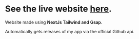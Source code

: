 # See the live website [here](https://widgetscrate.filippodude.cc/).

Website made using **NextJs Tailwind and Gsap**.

Automatically gets releases of my app via the official Github api.
